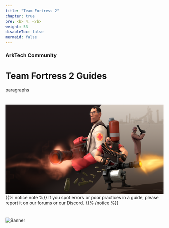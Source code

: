 ```yaml
---
title: "Team Fortress 2" 
chapter: true
pre: <b> 4. </b>
weight: 53
disableToc: false
mermaid: false
---
```



### ArkTech Community
# Team Fortress 2 Guides

paragraphs

# 
![Screenshot](images/tf269.png)
{{% notice note %}}
If you spot errors or poor practices in a guide, please report it on our forums or our Discord.
{{% /notice %}}

#
![Banner](/images/fishy.gif)